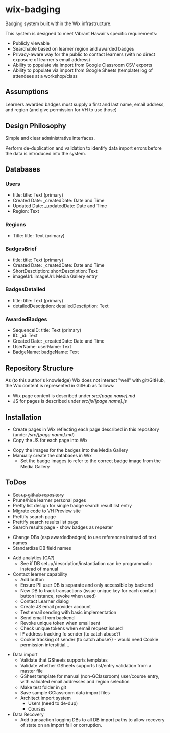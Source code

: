 # wix-badging
Badging system built within the Wix infrastructure.

This system is designed to meet Vibrant Hawaii's specific requirements:
* Publicly viewable
* Searchable based on learner region and awarded badges
* Privacy-aware way for the public to contact learners (with no direct exposure of learner's email address)
* Ability to populate via import from Google Classroom CSV exports
* Ability to populate via import from Google Sheets (template) log of attendees at a workshop/class

## Assumptions
Learners awarded badges must supply a first and last name, email address, and region (and give permission for VH to use those)

## Design Philosophy
Simple and clear administrative interfaces.

Perform de-duplication and validation to identify data import errors before the data is introduced into the system.

## Databases


### Users
* title: title: Text (primary)
* Created Date: _createdDate: Date and Time
* Updated Date: _updatedDate: Date and Time
* Region: Text

### Regions
* Title: title: Text (primary)

### BadgesBrief
* title: title: Text (primary)
* Created Date: _createdDate: Date and Time
* ShortDesctiption: shortDescription: Text
* imageUrl: imageUrl: Media Gallery entry

### BadgesDetailed
* title: title: Text (primary)
* detailedDesctiption: detailedDesctiption: Text

### AwardedBadges
* SequenceID: title: Text (primary)
* ID: _id: Text
* Created Date: _createdDate: Date and Time
* UserName: userName: Text
* BadgeName: badgeName: Text

## Repository Structure
As (to this author's knowledge) Wix does not interact "well" with git/GitHub, the Wix content is represented in GitHub as follows:
+ Wix page content is described under *src/[page name].md*
+ JS for pages is described under *src/js/[page name].js*

## Installation
+ Create pages in Wix reflecting each page described in this repository (under */src/[page name].md*)
+ Copy the JS for each page into Wix
* Copy the images for the badges into the Media Gallery
* Manually create the databases in Wix
  * Set the badge images to refer to the correct badge image from the Media Gallery

## ToDos
+ <del>Set up github repository
+ Prune/hide learner personal pages
+ Pretty list design for single badge search result list entry
+ Migrate code to VH Preview site
+ Prettify search page
+ Prettify search results list page
+ Search results page - show badges as repeater
* Change DBs (esp awardedbadges) to use references instead of text names
* Standardize DB field names
+ Add analytics (GA?)
  * See if DB setup/description/instantiation can be programmatic instead of manual
+ Contact learner capability
    + Add button
    + Ensure PII user DB is separate and only accessible by backend
    + New DB to track transactions (issue unique key for each contact button instance, revoke when used)
    + Contact Learner dialog
    + Create JS email provider account
    + Test email sending with basic implementation
    + Send email from backend
    + Revoke unique token when email sent
    + Check unique tokens when email request issued
    + IP address tracking fo sender (to catch abuse?)
    + Cookie tracking of sender (to catch abuse?) - would need Cookie permission interstitial...
* Data import
    + Validate that GSheets supports templates
    + Validate whether GSheets supports list/entry validation from a master file
    + GSheet template for manual (non-GClassroom) user/course entry, with validated email addresses and region selection
    + Make test folder in git
    + Save sample GClassroom data import files
    + Architect import system
        * Users (need to de-dup)
        * Courses
* Data Recovery
   * Add transaction logging DBs to all DB import paths to allow recovery of state on an import fail or corruption. 
  